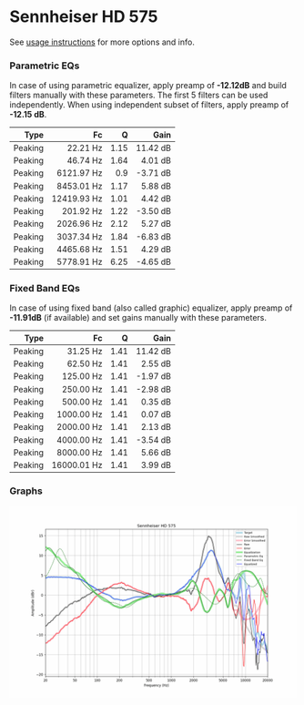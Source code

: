 # Sennheiser HD 575
See [usage instructions](https://github.com/jaakkopasanen/AutoEq#usage) for more options and info.

### Parametric EQs
In case of using parametric equalizer, apply preamp of **-12.12dB** and build filters manually
with these parameters. The first 5 filters can be used independently.
When using independent subset of filters, apply preamp of **-12.15 dB**.

| Type    | Fc          |    Q | Gain     |
|--------:|------------:|-----:|---------:|
| Peaking | 22.21 Hz    | 1.15 | 11.42 dB |
| Peaking | 46.74 Hz    | 1.64 | 4.01 dB  |
| Peaking | 6121.97 Hz  | 0.9  | -3.71 dB |
| Peaking | 8453.01 Hz  | 1.17 | 5.88 dB  |
| Peaking | 12419.93 Hz | 1.01 | 4.42 dB  |
| Peaking | 201.92 Hz   | 1.22 | -3.50 dB |
| Peaking | 2026.96 Hz  | 2.12 | 5.27 dB  |
| Peaking | 3037.34 Hz  | 1.84 | -6.83 dB |
| Peaking | 4465.68 Hz  | 1.51 | 4.29 dB  |
| Peaking | 5778.91 Hz  | 6.25 | -4.65 dB |

### Fixed Band EQs
In case of using fixed band (also called graphic) equalizer, apply preamp of **-11.91dB**
(if available) and set gains manually with these parameters.

| Type    | Fc          |    Q | Gain     |
|--------:|------------:|-----:|---------:|
| Peaking | 31.25 Hz    | 1.41 | 11.42 dB |
| Peaking | 62.50 Hz    | 1.41 | 2.55 dB  |
| Peaking | 125.00 Hz   | 1.41 | -1.97 dB |
| Peaking | 250.00 Hz   | 1.41 | -2.98 dB |
| Peaking | 500.00 Hz   | 1.41 | 0.35 dB  |
| Peaking | 1000.00 Hz  | 1.41 | 0.07 dB  |
| Peaking | 2000.00 Hz  | 1.41 | 2.13 dB  |
| Peaking | 4000.00 Hz  | 1.41 | -3.54 dB |
| Peaking | 8000.00 Hz  | 1.41 | 5.66 dB  |
| Peaking | 16000.01 Hz | 1.41 | 3.99 dB  |

### Graphs
![](./Sennheiser%20HD%20575.png)